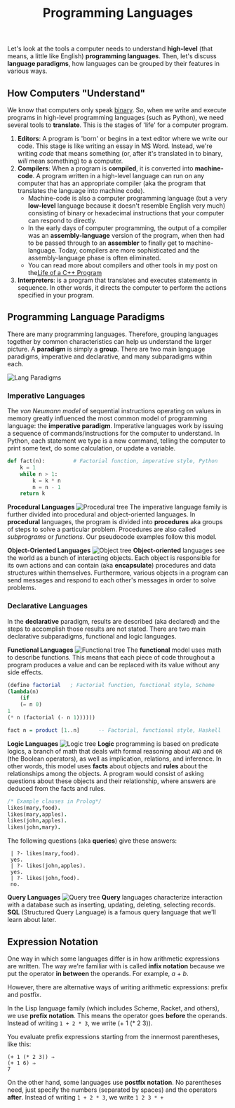 ﻿---
# Posts need to have the `post` layout
layout: post

# The title of your post
title: Programming Languages

# (Optional) Write a short (~150 characters) description of each blog post.
# This description is used to preview the page on search engines, social media, etc.
description: >
  What tools are needs for the computer to understand our programs/languages? 

# (Optional) Link to an image that represents your blog post.
# The aspect ratio should be ~16:9.
image: /assets/img/default.jpg

# You can hide the description and/or image from the output
# (only visible to search engines) by setting:
# hide_description: true
# hide_image: true

# (Optional) Each post can have zero or more categories, and zero or more tags.
# The difference is that categories will be part of the URL, while tags will not.
# E.g. the URL of this post is <site.baseurl>/hydejack/2017/11/23/example-content/
categories: [CS 101]
tags: [Programming Basics]
# If you want a category or tag to have its own page,
# check out `_featured_categories` and `_featured_tags` respectively.
---
Let's look at the tools a computer needs to understand **high-level** (that means, a little like English) **programming languages**. Then, let's discuss **language paradigms**, how languages can be grouped by their features in various ways.

## How Computers "Understand"
We know that computers only speak [binary](https://ramnauth.github.io/cs%20101/2018/09/10/numbers/#binary-numbers). So, when we write and execute programs in high-level programming languages (such as Python), we need several tools to **translate**. This is the stages of 'life' for a computer program.

1. **Editors**: A program is 'born' or begins in a text editor where we write our code. This stage is like writing an essay in MS Word. Instead, we're writing *code* that means something (or, after it's translated in to binary, *will* mean something) to a computer. 
2. **Compilers**: When a program is **compiled**, it is converted into **machine-code**. A program written in a high-level language can run on any computer that has an appropriate compiler (aka the program that translates the language into machine code).
	- Machine-code is also a computer programming language (but a very **low-level** language because it doesn't resemble English very much) consisting of binary or hexadecimal instructions that your computer can respond to directly. 
	- In the early days of computer programming, the output of a compiler was an **assembly-language** version of the program, when then had to be passed through to an **assembler** to finally get to machine-language. Today, compilers are more sophisticated and the assembly-language phase is often eliminated. 
	- You can read more about compilers and other tools in my post on the[Life of a C++ Program](https://ramnauth.github.io/cs%20102/2018/09/12/life/)
3. **Interpreters**: is a program that translates and executes statements in sequence. In other words, it directs the computer to perform the actions specified in your program.

## Programming Language Paradigms
There are many programming languages. Therefore, grouping languages together by common characteristics can help us understand the larger picture. A **paradigm** is simply a **group**. There are two main language paradigms, imperative and declarative, and many subparadigms within each.

![Lang Paradigms](https://liucs.net/cs101f18/lang-taxonomy.png)

### Imperative Languages
The *von Neumann model* of sequential instructions operating on values in memory greatly influenced the most common model of programming language: the **imperative paradigm**. Imperative languages work by issuing a sequence of commands/instructions for the computer to understand. In Python, each statement we type is a new command, telling the computer to print some text, do some calculation, or update a variable.

```py
def fact(n):         # Factorial function, imperative style, Python
    k = 1
    while n > 1:
        k = k * n
        n = n - 1
    return k
```

**Procedural Languages**
![Procedural tree](https://drive.google.com/file/d/1l-juLL9ZBdIE5IPNcwXl3qnnVdqVrasZ)
The imperative language family is further divided into procedural and object-oriented languages. In **procedural** languages, the program is divided into **procedures** aka groups of steps to solve a particular problem. Procedures are also called *subprograms* or *functions*. Our pseudocode examples follow this model.

**Object-Oriented Languages**
![Object tree](https://drive.google.com/file/d/1TZml_VgQ78jf1arhZE48MS-PbSC0lEoH)
**Object-oriented** languages see the world as a bunch of interacting objects. Each object is responsible for its own actions and can contain (aka **encapsulate**) procedures and data structures within themselves. Furthermore, various objects in a program can send messages and respond to each other's messages in order to solve problems.

### Declarative Languages
In the **declarative** paradigm, results are described (aka declared) and the steps to accomplish those results are not stated. There are two main declarative subparadigms, functional and logic languages.

**Functional Languages**
![Functional tree](https://drive.google.com/file/d/1MIr7y9VXWJBsoZx7riSRu74PGWh364kh)
The **functional** model uses math to describe functions. This means that each piece of code throughout a program produces a value and can be replaced with its value without any side effects. 

```scheme
(define factorial	; Factorial function, functional style, Scheme
(lambda(n)
	(if
	(= n 0)
1
(* n (factorial (- n 1))))))
```

```haskell
fact n = product [1..n]      -- Factorial, functional style, Haskell
```

**Logic Languages**
![Logic tree](https://drive.google.com/file/d/1m6qqchDRAAxdN0OlzezIgwwqF1RuO2Qd)
**Logic** programming is based on predicate logics, a branch of math that deals with formal reasoning about `AND` and `OR` (the Boolean operators), as well as implication, relations, and inference. In other words, this model uses **facts** about objects and **rules** about the relationships among the objects. A program would consist of asking questions about these objects and their relationship, where answers are deduced from the facts and rules.

```prolog
/* Example clauses in Prolog*/
likes(mary,food).
likes(mary,apples).
likes(john,apples).
likes(john,mary).
```

The following questions (aka **queries**) give these answers:
```
 | ?- likes(mary,food). 
 yes.
 | ?- likes(john,apples). 
 yes.
 | ?- likes(john,food). 
 no.
```

**Query Languages**
![Query tree](https://drive.google.com/file/d/1VY1CFgpgVQtmZU9rdTMK_7hHiVRtSTyv)
**Query** languages characterize interaction with a database such as inserting, updating, deleting, selecting records. **SQL** (Structured Query Language) is a famous query language that we'll learn about later.

## Expression Notation

One way in which some languages differ is in how arithmetic expressions are written. The way we're familiar with is called **infix notation** because we put the operator **in between** the operands. For example, *a* + *b*. 

However, there are alternative ways of writing arithmetic expressions: prefix and postfix.

In the Lisp language family (which includes Scheme, Racket, and others), we use **prefix notation**. This means the operator goes **before** the operands. Instead of writing `1 + 2 * 3`, we write (+ 1 (* 2 3)).

You evaluate prefix expressions starting from the innermost parentheses, like this:
```
(+ 1 (* 2 3)) ⇒
(+ 1 6) ⇒
7
``` 

On the other hand, some languages use **postfix notation**. No parentheses need, just specify the numbers (separated by spaces) and the operators **after**. Instead of writing `1 + 2 * 3`, we write `1 2 3 * +`